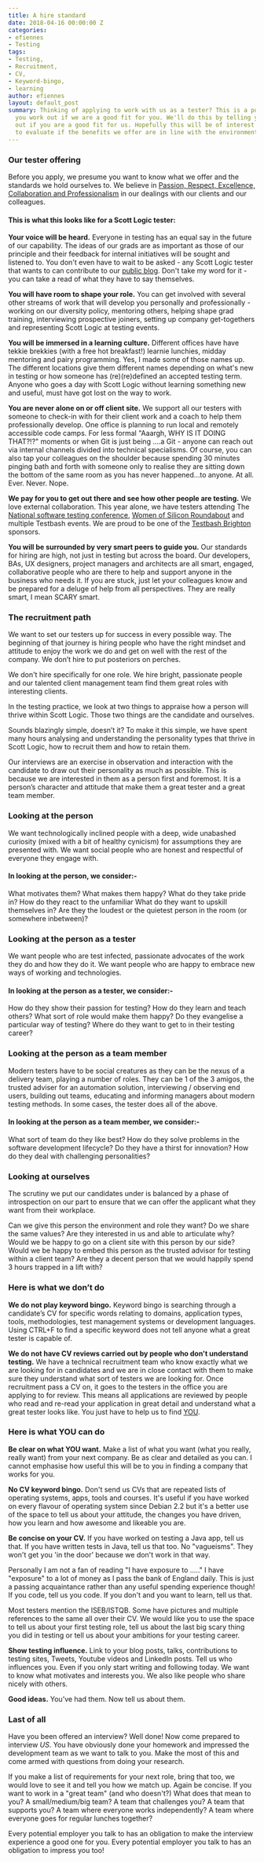 ```yaml
---
title: A hire standard
date: 2018-04-16 00:00:00 Z
categories:
- efiennes
- Testing
tags:
- Testing,
- Recruitment,
- CV,
- Keyword-bingo,
- learning
author: efiennes
layout: default_post
summary: Thinking of applying to work with us as a tester? This is a post to help
  you work out if we are a good fit for you. We'll do this by telling you how we work
  out if you are a good fit for us. Hopefully this will be of interest to anyone trying
  to evaluate if the benefits we offer are in line with the environment they want.
---
```


### Our tester offering
Before you apply, we presume you want to know what we offer and the standards we hold ourselves to. We believe in [Passion, Respect, Excellence, Collaboration and Professionalism](https://www.scottlogic.com/who-we-are/) in our dealings with our clients and our colleagues. 

#### This is what this looks like for a Scott Logic tester:

**Your voice will be heard.**
Everyone in testing has an equal say in the future of our capability. The ideas of our grads are as important as those of our principle and their feedback for internal initiatives will be sought and listened to. You don't even have to wait to be asked - any Scott Logic tester that wants to can contribute to our [public blog](http://blog.scottlogic.com/category/test.html). Don't take my word for it - you can take a read of what they have to say themselves.

**You will have room to shape your role.** 
You can get involved with several other streams of work that will develop you personally and professionally - working on our diversity policy, mentoring others, helping shape grad training, interviewing prospective joiners, setting up company get-togethers and representing Scott Logic at testing events. 

**You will be immersed in a learning culture.** 
Different offices have have tekkie brekkies (with a free hot breakfast!) learnie lunchies, midday mentoring and pairy programming. Yes, I made some of those names up. The different locations give them different names depending on what's new in testing or how someone has (re)(re)defined an accepted testing term. Anyone who goes a day with Scott Logic without learning something new and useful, must have got lost on the way to work.

**You are never alone on or off client site.** 
We support all our testers with someone to check-in with for their client work and a coach to help them professionally develop. One office is planning to run local and remotely accessible code camps. For less formal "Aaargh, WHY IS IT DOING THAT?!?" moments or when Git is just being ....a Git - anyone can reach out via internal channels divided into technical specialisms. Of course, you can also tap your colleagues on the shoulder because spending 30 minutes pinging bath and forth with someone only to realise they are sitting down the bottom of the same room as you has never happened...to anyone. At all. Ever. Never. Nope.

**We pay for you to get out there and see how other people are testing.** 
We love external collaboration. This year alone, we have testers attending The [National software testing conference](http://www.softwaretestingconference.com/), [Women of Silicon Roundabout](http://www.women-in-technology.com) and multiple Testbash events. We are proud to be one of the [Testbash Brighton](https://dojo.ministryoftesting.com/events) sponsors.

**You will be surrounded by very smart peers to guide you.** 
Our standards for hiring are high, not just in testing but across the board. Our developers, BAs, UX designers, project managers and architects are all smart, engaged, collaborative people who are there to help and support anyone in the business who needs it. If you are stuck, just let your colleagues know and be prepared for a deluge of help from all perspectives. They are really smart, I mean SCARY smart.

### The recruitment path
We want to set our testers up for success in every possible way. The beginning of that journey is hiring people who have the right mindset and attitude to enjoy the work we do and get on well with the rest of the company. We don’t hire to put posteriors on perches.  

We don't hire specifically for one role. We hire bright, passionate people and our talented client management team find them great roles with interesting clients. 

In the testing practice, we look at two things to  appraise how a person will thrive within Scott Logic. Those two things are the candidate and ourselves. 

Sounds blazingly simple, doesn’t it? To make it this simple, we have spent many hours analysing and understanding the personality types that thrive in Scott Logic, how to recruit them and how to retain them. 

Our interviews are an exercise in observation and interaction with the candidate to draw out their personality as much as possible. This is because we are interested in them as a person first and foremost. It is a person’s character and attitude that make them a great tester and a great team member.

### Looking at the person
We want technologically inclined people with a deep, wide unabashed curiosity (mixed with a bit of healthy cynicism) for assumptions they are presented with. We want social people who are honest and respectful of everyone they engage with. 


#### In looking at the person, we consider:-
What motivates them? What makes them happy? What do they take pride in? How do they react to the unfamiliar What do they want to upskill themselves in? Are they the loudest or the quietest person in the room (or somewhere inbetween)? 

### Looking at the person as a tester
We want people who are test infected, passionate advocates of the work they do and how they do it. We want people who are happy to embrace new ways of working and technologies.

#### In looking at the person as a tester, we consider:-
How do they show their passion for testing? How do they learn and teach others? What sort of role would make them happy? Do they evangelise a particular way of testing? Where do they want to get to in their testing career? 

### Looking at the person as a team member
Modern testers have to be social creatures as they can be the nexus of a delivery team, playing a number of roles. They can be 1 of the 3 amigos, the trusted adviser for an automation solution, interviewing / observing end users, building out teams, educating and informing managers about modern testing methods. In some cases, the tester does all of the above.

#### In looking at the person as a team member, we consider:-
What sort of team do they like best? How do they solve problems in the software development lifecycle? Do they have a thirst for innovation? How do they deal with challenging personalities? 

### Looking at ourselves
The scrutiny we put our candidates under is balanced by a phase of introspection on our part to ensure that we can offer the applicant what they want from their workplace. 

Can we give this person the environment and role they want? Do we share the same values? Are they interested in us and able to articulate why? Would we be happy to go on a client site with this person by our side? Would we be happy to embed this person as the trusted advisor for testing within a client team? Are they a decent person that we would happily spend 3 hours trapped in a lift with? 

### Here is what we don’t do
**We do not play keyword bingo.** 
Keyword bingo is searching through a candidate’s CV for specific words relating to domains, application types, tools, methodologies, test management systems or development languages. Using CTRL+F to find a specific keyword does not tell anyone what a great tester is capable of. 

**We do not have CV reviews carried out by people who don't understand testing.** 
We have a technical recruitment team who know exactly what we are looking for in candidates and we are in close contact with them to make sure they understand what sort of testers we are looking for. 
Once recruitment pass a CV on, it goes to the testers in the office you are applying to for review. This means all applications are reviewed by people who read and re-read your application in great detail and understand what a great tester looks like. You just have to help us to find [YOU](https://www.scottlogic.com/careers/job-family-testing).

### Here is what YOU can do
**Be clear on what YOU want.** 
Make a list of what you want (what you really, really want) from your next company. Be as clear and detailed as you can. I cannot emphasise how useful this will be to you in finding a company that works for you. 

**No CV keyword bingo.** 
Don't send us CVs that are repeated lists of operating systems, apps, tools and courses. It's useful if you have worked on every flavour of operating system since Debian 2.2 but it's a better use of the space to tell us about your attitude, the changes you have driven, how you learn and how awesome and likeable you are. 

**Be concise on your CV.** 
If you have worked on testing a Java app, tell us that. If you have written tests in Java, tell us that too. No "vagueisms". They won't get you 'in the door' because we don't work in that way. 

Personally I am not a fan of reading "I have exposure to ....." I have "exposure" to a lot of money as I pass the bank of England daily. This is just a passing acquaintance rather than any useful spending experience though!
If you code, tell us you code. If you don't and you want to learn, tell us that.

Most testers mention the ISEB/ISTQB. Some have pictures and multiple references to the same all over their CV. We would like you to use the space to tell us about your first testing role, tell us about the last big scary thing you did in testing or tell us about your ambitions for your testing career. 

**Show testing influence.** 
Link to your blog posts, talks, contributions to testing sites, Tweets, Youtube videos and LinkedIn posts. Tell us who influences you. Even if you only start writing and following today. We want to know what motivates and interests you. We also like people who share nicely with others. 

**Good ideas.** 
You’ve had them. Now tell us about them. 

### Last of all
Have you been offered an interview? Well done! 
Now come prepared to interview _US_. You have obviously done your homework and impressed the development team as we want to talk to you. Make the most of this and come armed with questions from doing your research. 

If you make a list of requirements for your next role, bring that too, we would love to see it and tell you how we match up. Again be concise. If you want to work in a "great team" (and who doesn't?) What does that mean to you? A small/medium/big team? A team that challenges you? A team that supports you? A team where everyone works independently? A team where everyone goes for regular lunches together?

Every potential employer you talk to has an obligation to make the interview experience a good one for you.
Every potential employer you talk to has an obligation to impress you too!
